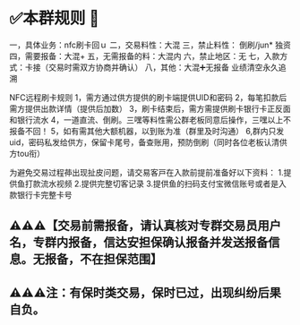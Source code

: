 # ✅本群规则 📖

一，具体业务：nfc刷卡回ｕ
二，交易料性：大混
三，禁止料性： 倒刷/jun* 独资
四，需要报备：大混+
五，无需报备的料：大混内
六，禁止地区：无
七，入款方式：卡接（交易时需双方协商并确认）
八，其他：大混➕无报备 业绩清空永久追溯

NFC远程刷卡规则
1，需方通过供方提供的刷卡端提供UID和密码
2，每笔扣款后需方提供出款详情（提供后加数）
3，刷卡结束后，需方需提供刷卡银行卡正反面和银行流水
4，一道直流、倒刷。三嘿等料性需公群老板同意后操作，三嘿以上不报备不回！
5，如有需其他大额机器，以到账为准（群里及时沟通）
6,群内只发uid，密码私发给供方，保留卡尾号，备查账用，预防倒刷（同时各位老板认清供方tou衔）

为避免交易过程茽出现扯皮问题，请交易客戸在入款前提前准备好以下资料：
1.提供鱼打款流水视频
2.提供完整切客记录
3.提供鱼的扫码支付宝微信账号或者是入款银行卡完整卡号

## ⚠️⚠️⚠️【交易前需报备，请认真核对专群交易员用户名，专群内报备，信达安担保确认报备并发送报备信息。无报备，不在担保范围】

## ⚠️⚠️⚠️注：有保时类交易，保时已过，出现纠纷后果自负。
